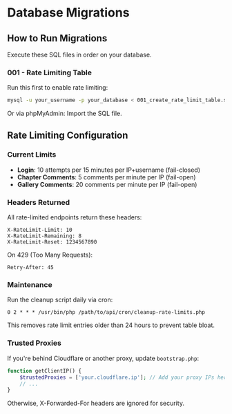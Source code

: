 # Database Migrations

## How to Run Migrations

Execute these SQL files in order on your database.

### 001 - Rate Limiting Table

Run this first to enable rate limiting:

```bash
mysql -u your_username -p your_database < 001_create_rate_limit_table.sql
```

Or via phpMyAdmin: Import the SQL file.

## Rate Limiting Configuration

### Current Limits

- **Login**: 10 attempts per 15 minutes per IP+username (fail-closed)
- **Chapter Comments**: 5 comments per minute per IP (fail-open)
- **Gallery Comments**: 20 comments per minute per IP (fail-open)

### Headers Returned

All rate-limited endpoints return these headers:

```
X-RateLimit-Limit: 10
X-RateLimit-Remaining: 8
X-RateLimit-Reset: 1234567890
```

On 429 (Too Many Requests):

```
Retry-After: 45
```

### Maintenance

Run the cleanup script daily via cron:

```cron
0 2 * * * /usr/bin/php /path/to/api/cron/cleanup-rate-limits.php
```

This removes rate limit entries older than 24 hours to prevent table bloat.

### Trusted Proxies

If you're behind Cloudflare or another proxy, update `bootstrap.php`:

```php
function getClientIP() {
    $trustedProxies = ['your.cloudflare.ip']; // Add your proxy IPs here
    // ...
}
```

Otherwise, X-Forwarded-For headers are ignored for security.
